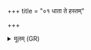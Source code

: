 +++
title = "०१ धाता ते हस्तम्"

+++
<details><summary>मूलम् (GR)</summary>

+++(see Kajihara 2011, 41-42; PSK 20.49.1)+++धाता ते हस्तम् अग्रहीत्  
सविता हस्तम् अग्रहीत् ।  
मित्रस् त्वम् असि धर्मण्- +++(dharmaṇā)+++  
-अग्निर् आचार्यस् तव ॥
</details>